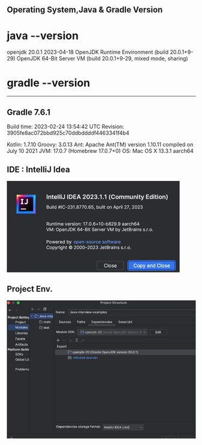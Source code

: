 ## Operating System,Java & Gradle Version
# java --version
openjdk 20.0.1 2023-04-18
OpenJDK Runtime Environment (build 20.0.1+9-29)
OpenJDK 64-Bit Server VM (build 20.0.1+9-29, mixed mode, sharing)

# gradle --version

------------------------------------------------------------
Gradle 7.6.1
------------------------------------------------------------

Build time:   2023-02-24 13:54:42 UTC
Revision:     3905fe8ac072bbd925c70ddbddddf4463341f4b4

Kotlin:       1.7.10
Groovy:       3.0.13
Ant:          Apache Ant(TM) version 1.10.11 compiled on July 10 2021
JVM:          17.0.7 (Homebrew 17.0.7+0)
OS:           Mac OS X 13.3.1 aarch64

## IDE : IntelliJ Idea
![idea-version.png](img%2Fidea-version.png)

## Project Env.
![idea_env.png](img%2Fidea_env.png)